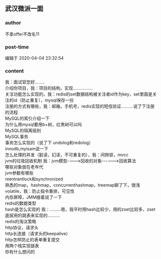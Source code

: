 ## 武汉微派一面
### author 
不拿offer不改名11
### post-time 

编辑于  2020-04-04 23:32:54
### content 
<div class="post-topic-des nc-post-content">
 <div>
  我：面试官您好........
 </div>
 <div>
  介绍你项目，我：项目的结构，实现................
 </div>
 <div>
  <span>
  </span>
  关注功能怎么实现的，我：redis的set数据结构被关注者id作为key，set里面是关注的id（防止重复），mysql保存一份
 </div>
 <div>
  注册的方式有哪些，我：邮箱，手机号，redis实现的短信验证..........说了下注册的流程
  <span>
  </span>
 </div>
 <div>
  MySQL的索引介绍一下
 </div>
 <div>
  为什么用mysql要用b+树，红黑树可以吗
 </div>
 <div>
  MySQL的隔离级别
 </div>
 <div>
  MySQL事务
 </div>
 <div>
  事务怎么实现的（说了下 undolog和redolog）
 </div>
 <div>
  innodb,myisam说一下
 </div>
 <div>
  怎么处理的并发（脏读，幻读，不可重复的），我：间隙锁，mvcc
 </div>
 <div>
  jvm的垃圾回收机制 我：jvm模型----&gt;回收的对象------&gt;回收算法
 </div>
 <div>
  哪些对象放在老年代
 </div>
 <div>
  jvm参数有哪些
 </div>
 <div>
  reentrantlock和synchronized
 </div>
 <div>
  熟悉的map，hashmap，concurrenthashmap，treemap聊了下，很浅
 </div>
 <div>
  volatile，我：防止指令重排，可见性
 </div>
 <div>
  内存屏障，JMM接着说了一下
 </div>
 <div>
  redis的数据类型
 </div>
 <div>
  hash是怎么实现的 我：.........嗯，我平时用hash比较少，用的zset比较多，zset底层用的跳表来实现的..........
 </div>
 <div>
  redis的淘汰策略
 </div>
 <div>
  http协议，请求头
 </div>
 <div>
  http长连接（请求头的keepalive）
 </div>
 <div>
  http怎样防止的表单重复提交
 </div>
 <div>
  用两个栈实现链表
 </div>
 <div>
  你有什么想问的
 </div>
 <span>
 </span>
</div>
